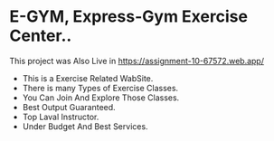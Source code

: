 # E-GYM, Express-Gym Exercise Center..

This project was Also Live in https://assignment-10-67572.web.app/

* This is a Exercise Related WabSite.
* There is many Types of Exercise Classes.
* You Can Join And Explore Those Classes.
* Best Output Guaranteed.
* Top Laval Instructor.
* Under Budget And Best Services. 